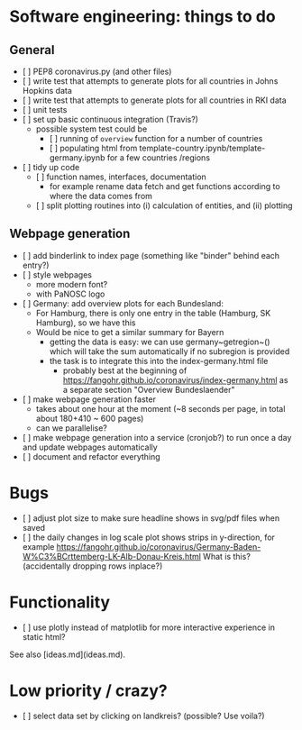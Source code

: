 Software engineering: things to do
==================================

General
-------

-   \[ \] PEP8 coronavirus.py (and other files)
-   \[ \] write test that attempts to generate plots for all countries
    in Johns Hopkins data
-   \[ \] write test that attempts to generate plots for all countries
    in RKI data
-   \[ \] unit tests
-   \[ \] set up basic continuous integration (Travis?)
    -   possible system test could be
        -   \[ \] running of `overview` function for a number of
            countries
        -   \[ \] populating html from
            template-country.ipynb/template-germany.ipynb for a few
            countries /regions
-   \[ \] tidy up code
    -   \[ \] function names, interfaces, documentation
        -   for example rename data fetch and get functions according to
            where the data comes from
    -   \[ \] split plotting routines into (i) calculation of entities, and 
            (ii) plotting

Webpage generation
------------------

-   \[ \] add binderlink to index page (something like \"binder\" behind
    each entry?)
-   \[ \] style webpages
    -   more modern font?
    -   with PaNOSC logo
-   \[ \] Germany: add overview plots for each Bundesland:
    -   For Hamburg, there is only one entry in the table (Hamburg, SK
        Hamburg), so we have this
    -   Would be nice to get a similar summary for Bayern
        -   getting the data is easy: we can use germany~getregion~()
            which will take the sum automatically if no subregion is
            provided
        -   the task is to integrate this into the index-germany.html
            file
            -   probably best at the beginning of
                <https://fangohr.github.io/coronavirus/index-germany.html>
                as a separate section \"Overview Bundeslaender\"
-   \[ \] make webpage generation faster
    -   takes about one hour at the moment (\~8 seconds per page, in
        total about 180+410 \~ 600 pages)
    -   can we parallelise?
-   \[ \] make webpage generation into a service (cronjob?) to run once
    a day and update webpages automatically
-   \[ \] document and refactor everything

Bugs
====

-   \[ \] adjust plot size to make sure headline shows in svg/pdf files
    when saved
-   \[ \] the daily changes in log scale plot shows strips in
    y-direction, for example
    <https://fangohr.github.io/coronavirus/Germany-Baden-W%C3%BCrttemberg-LK-Alb-Donau-Kreis.html>
    What is this? (accidentally dropping rows inplace?)

Functionality
=============

-   \[ \] use plotly instead of matplotlib for more interactive
    experience in static html?

See also \[ideas.md\](ideas.md).

Low priority / crazy?
=====================

-   \[ \] select data set by clicking on landkreis? (possible? Use
    voila?)

